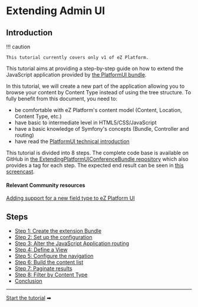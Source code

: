 # Extending Admin UI

## Introduction

!!! caution

    This tutorial currently covers only v1 of eZ Platform.

This tutorial aims at providing a step-by-step guide on how to extend the JavaScript application provided by [the PlatformUI bundle](https://github.com/ezsystems/PlatformUIBundle). 

In this tutorial, we will create a new part of the application allowing you to browse your content by Content Type instead of using the tree structure. To fully benefit from this document, you need to:

- be comfortable with eZ Platform's content model (Content, Location, Content Type, etc.)
- have basic to intermediate level in HTML5/CSS/JavaScript
- have a basic knowledge of Symfony's concepts (Bundle, Controller and routing)
- have read the [PlatformUI technical introduction](../../guide/extending_ez_platform_ui.md)

This tutorial is divided into 8 steps. The complete code base is available on GitHub in [the ExtendingPlatformUIConferenceBundle repository](https://github.com/ezsystems/ExtendingPlatformUIConferenceBundle) which also provides a tag for each step. The expected end result can be seen in [this screencast](https://youtu.be/qeww3XBj-is).

#### Relevant Community resources

[Adding support for a new field type to eZ Platform UI](http://www.netgenlabs.com/Blog/Adding-support-for-a-new-field-type-to-eZ-Publish-Platform-UI)

## Steps

- [Step 1: Create the extension Bundle](1_create_the_extension_bundle.md)
- [Step 2: Set up the configuration](2_set_up_the_configuration.md)
- [Step 3: Alter the JavaScript Application routing](3_alter_the_javascript_application_routing.md)
- [Step 4: Define a View](4_define_a_view.md)
- [Step 5: Configure the navigation](5_configure_the_navigation.md)
- [Step 6: Build the content list](6_build_the_content_list.md)
- [Step 7: Paginate results](7_paginate_results.md)
- [Step 8: Filter by Content Type](8_filter_by_content_type.md)
- [Conclusion](conclusion.md)


------

[Start the tutorial](1_create_the_extension_bundle.md) ➡
